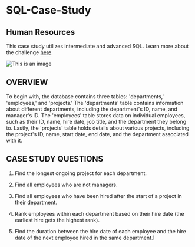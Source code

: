 # SQL-Case-Study
## Human Resources
This case study utilizes intermediate and advanced SQL. Learn more about the challenge [here](https://d-i-motion.com/lessons/kedeishas-banking-services/)

![This is an image](https://d-i-motion.com/wp-content/uploads/2023/05/Kedeishas-Banking-Services-1-1-600x600.png)

## OVERVIEW

To begin with, the database contains three tables: 'departments,' 'employees,' and 'projects.' The 'departments' table contains information about different departments, including the department's ID, name, and manager's ID. The 'employees' table stores data on individual employees, such as their ID, name, hire date, job title, and the department they belong to. Lastly, the 'projects' table holds details about various projects, including the project's ID, name, start date, end date, and the department associated with it.

## CASE STUDY QUESTIONS

1. Find the longest ongoing project for each department.

2. Find all employees who are not managers.

3. Find all employees who have been hired after the start of a project in their department.

4. Rank employees within each department based on their hire date (the earliest hire gets the highest rank).

5. Find the duration between the hire date of each employee and the hire date of the next employee hired in the same department.1
